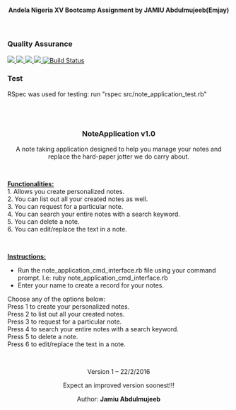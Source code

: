 <h4 align="center">Andela Nigeria XV Bootcamp Assignment by JAMIU Abdulmujeeb(Emjay)</h4>
<br>
<h3>Quality Assurance</h3>
<a href="https://codeclimate.com/github/abdulemjay/Note-Application">
<img src="https://codeclimate.com/github/abdulemjay/Note-Application/badges/gpa.svg" />
<img src="https://codeclimate.com/github/abdulemjay/Note-Application/badges/issue_count.svg" />
<a href="https://codeclimate.com/github/abdulemjay/Note-Application/coverage"><img src="https://codeclimate.com/github/abdulemjay/Note-Application/badges/coverage.svg" />
<a href="https://travis-ci.org/abdulemjay/note-application"><img src="https://travis-ci.org/abdulemjay/note-application.svg?branch=master">
<a href='https://semaphoreci.com/abdulemjay/note-application'> <img src='https://semaphoreci.com/api/v1/abdulemjay/note-application/branches/master/shields_badge.svg' alt='Build Status'></a>

<br>

<h3>Test</h3>
RSpec was used for testing: run "rspec src/note_application_test.rb"

<br><br>

<h3 align="center">NoteApplication v1.0</h3>
<p align="center">A note taking application designed to help you manage your notes and replace the hard-paper jotter we do carry about.</p>
<p>&nbsp;</p>
<p><strong><span style="text-decoration: underline;">Functionalities:</span></strong><span style="text-decoration: underline;"><br /> </span>1. Allows you create personalized notes.<br /> 2. You can list out all your created notes as well.<br /> 3. You can request for a particular note.<br /> 4. You can search your entire notes with a search keyword.<br /> 5. You can delete a note.<br /> 6. You can edit/replace the text in a note.</p>
<p>&nbsp;</p>
<p><strong><span style="text-decoration: underline;">Instructions:</span></strong></p>
<ul>
<li>Run the note_application_cmd_interface.rb file using your command prompt. l.e: ruby note_application_cmd_interface.rb</li>
<li>Enter your name to create a record for your notes.</li>
</ul>
<p>Choose any of the options below: <br /> Press 1 to create your personalized notes.<br /> Press 2 to list out all your created notes.<br /> Press 3 to request for a particular note.<br /> Press 4 to search your entire notes with a search keyword.<br /> Press 5 to delete a note.<br /> Press 6 to edit/replace the text in a note.</p>
<p>&nbsp;</p>
<p align="center">Version 1 &ndash; 22/2/2016</p>
<p align="center">Expect an improved version soonest!!!</p>
<p align="center">Author: <strong>Jamiu Abdulmujeeb</strong></p>
